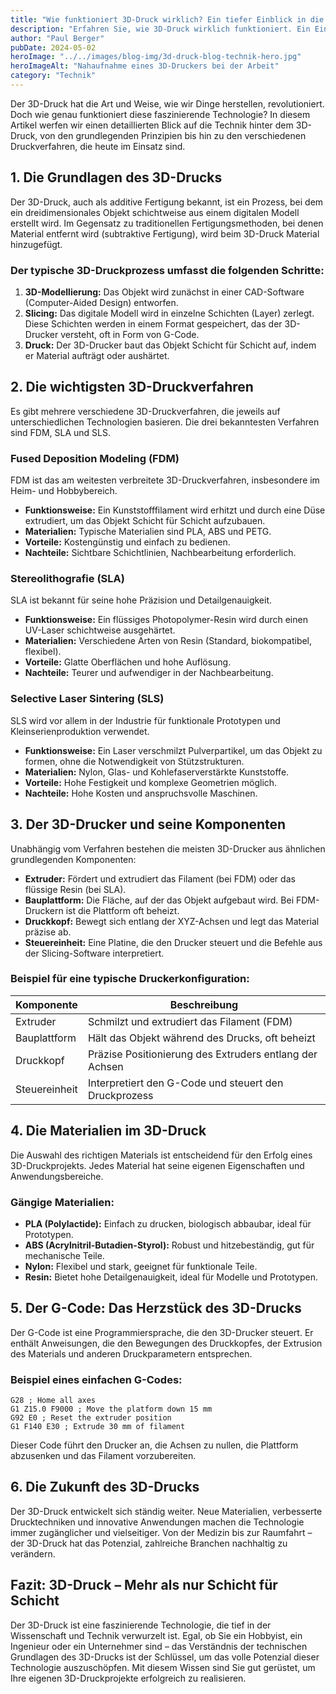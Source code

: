 ```yaml
---
title: "Wie funktioniert 3D-Druck wirklich? Ein tiefer Einblick in die Technik"
description: "Erfahren Sie, wie 3D-Druck wirklich funktioniert. Ein Einblick in die Technologien und Prozesse, die den 3D-Druck ermöglichen und Ihre Projekte realisieren."
author: "Paul Berger"
pubDate: 2024-05-02
heroImage: "../../images/blog-img/3d-druck-blog-technik-hero.jpg"
heroImageAlt: "Nahaufnahme eines 3D-Druckers bei der Arbeit"
category: "Technik"
---
```


Der 3D-Druck hat die Art und Weise, wie wir Dinge herstellen, revolutioniert. Doch wie genau funktioniert diese faszinierende Technologie? In diesem Artikel werfen wir einen detaillierten Blick auf die Technik hinter dem 3D-Druck, von den grundlegenden Prinzipien bis hin zu den verschiedenen Druckverfahren, die heute im Einsatz sind.

## 1. Die Grundlagen des 3D-Drucks

Der 3D-Druck, auch als additive Fertigung bekannt, ist ein Prozess, bei dem ein dreidimensionales Objekt schichtweise aus einem digitalen Modell erstellt wird. Im Gegensatz zu traditionellen Fertigungsmethoden, bei denen Material entfernt wird (subtraktive Fertigung), wird beim 3D-Druck Material hinzugefügt.

### Der typische 3D-Druckprozess umfasst die folgenden Schritte:

1. **3D-Modellierung:** Das Objekt wird zunächst in einer CAD-Software (Computer-Aided Design) entworfen.
2. **Slicing:** Das digitale Modell wird in einzelne Schichten (Layer) zerlegt. Diese Schichten werden in einem Format gespeichert, das der 3D-Drucker versteht, oft in Form von G-Code.
3. **Druck:** Der 3D-Drucker baut das Objekt Schicht für Schicht auf, indem er Material aufträgt oder aushärtet.

## 2. Die wichtigsten 3D-Druckverfahren

Es gibt mehrere verschiedene 3D-Druckverfahren, die jeweils auf unterschiedlichen Technologien basieren. Die drei bekanntesten Verfahren sind FDM, SLA und SLS.

### Fused Deposition Modeling (FDM)

FDM ist das am weitesten verbreitete 3D-Druckverfahren, insbesondere im Heim- und Hobbybereich.

- **Funktionsweise:** Ein Kunststofffilament wird erhitzt und durch eine Düse extrudiert, um das Objekt Schicht für Schicht aufzubauen.
- **Materialien:** Typische Materialien sind PLA, ABS und PETG.
- **Vorteile:** Kostengünstig und einfach zu bedienen.
- **Nachteile:** Sichtbare Schichtlinien, Nachbearbeitung erforderlich.

### Stereolithografie (SLA)

SLA ist bekannt für seine hohe Präzision und Detailgenauigkeit.

- **Funktionsweise:** Ein flüssiges Photopolymer-Resin wird durch einen UV-Laser schichtweise ausgehärtet.
- **Materialien:** Verschiedene Arten von Resin (Standard, biokompatibel, flexibel).
- **Vorteile:** Glatte Oberflächen und hohe Auflösung.
- **Nachteile:** Teurer und aufwendiger in der Nachbearbeitung.

### Selective Laser Sintering (SLS)

SLS wird vor allem in der Industrie für funktionale Prototypen und Kleinserienproduktion verwendet.

- **Funktionsweise:** Ein Laser verschmilzt Pulverpartikel, um das Objekt zu formen, ohne die Notwendigkeit von Stützstrukturen.
- **Materialien:** Nylon, Glas- und Kohlefaserverstärkte Kunststoffe.
- **Vorteile:** Hohe Festigkeit und komplexe Geometrien möglich.
- **Nachteile:** Hohe Kosten und anspruchsvolle Maschinen.

## 3. Der 3D-Drucker und seine Komponenten

Unabhängig vom Verfahren bestehen die meisten 3D-Drucker aus ähnlichen grundlegenden Komponenten:

- **Extruder:** Fördert und extrudiert das Filament (bei FDM) oder das flüssige Resin (bei SLA).
- **Bauplattform:** Die Fläche, auf der das Objekt aufgebaut wird. Bei FDM-Druckern ist die Plattform oft beheizt.
- **Druckkopf:** Bewegt sich entlang der XYZ-Achsen und legt das Material präzise ab.
- **Steuereinheit:** Eine Platine, die den Drucker steuert und die Befehle aus der Slicing-Software interpretiert.

### Beispiel für eine typische Druckerkonfiguration:

| Komponente    | Beschreibung                                            |
| ------------- | ------------------------------------------------------- |
| Extruder      | Schmilzt und extrudiert das Filament (FDM)              |
| Bauplattform  | Hält das Objekt während des Drucks, oft beheizt         |
| Druckkopf     | Präzise Positionierung des Extruders entlang der Achsen |
| Steuereinheit | Interpretiert den G-Code und steuert den Druckprozess   |

## 4. Die Materialien im 3D-Druck

Die Auswahl des richtigen Materials ist entscheidend für den Erfolg eines 3D-Druckprojekts. Jedes Material hat seine eigenen Eigenschaften und Anwendungsbereiche.

### Gängige Materialien:

- **PLA (Polylactide):** Einfach zu drucken, biologisch abbaubar, ideal für Prototypen.
- **ABS (Acrylnitril-Butadien-Styrol):** Robust und hitzebeständig, gut für mechanische Teile.
- **Nylon:** Flexibel und stark, geeignet für funktionale Teile.
- **Resin:** Bietet hohe Detailgenauigkeit, ideal für Modelle und Prototypen.

## 5. Der G-Code: Das Herzstück des 3D-Drucks

Der G-Code ist eine Programmiersprache, die den 3D-Drucker steuert. Er enthält Anweisungen, die den Bewegungen des Druckkopfes, der Extrusion des Materials und anderen Druckparametern entsprechen.

### Beispiel eines einfachen G-Codes:

```plaintext
G28 ; Home all axes
G1 Z15.0 F9000 ; Move the platform down 15 mm
G92 E0 ; Reset the extruder position
G1 F140 E30 ; Extrude 30 mm of filament
```

Dieser Code führt den Drucker an, die Achsen zu nullen, die Plattform abzusenken und das Filament vorzubereiten.

## 6. Die Zukunft des 3D-Drucks

Der 3D-Druck entwickelt sich ständig weiter. Neue Materialien, verbesserte Drucktechniken und innovative Anwendungen machen die Technologie immer zugänglicher und vielseitiger. Von der Medizin bis zur Raumfahrt – der 3D-Druck hat das Potenzial, zahlreiche Branchen nachhaltig zu verändern.

## Fazit: 3D-Druck – Mehr als nur Schicht für Schicht

Der 3D-Druck ist eine faszinierende Technologie, die tief in der Wissenschaft und Technik verwurzelt ist. Egal, ob Sie ein Hobbyist, ein Ingenieur oder ein Unternehmer sind – das Verständnis der technischen Grundlagen des 3D-Drucks ist der Schlüssel, um das volle Potenzial dieser Technologie auszuschöpfen. Mit diesem Wissen sind Sie gut gerüstet, um Ihre eigenen 3D-Druckprojekte erfolgreich zu realisieren.

